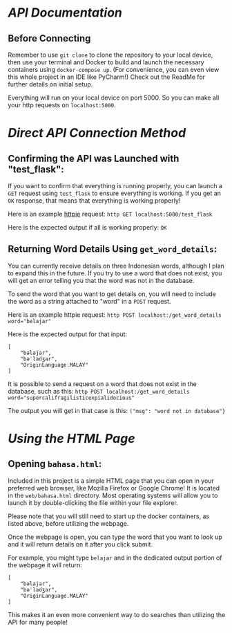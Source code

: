 # *API Documentation*

## Before Connecting

Remember to use ```git clone``` to clone the repository to your local device, then use your terminal and Docker to build and launch the necessary containers using ```docker-compose up```.  (For convenience, you can even view this whole project in an IDE like PyCharm!)  Check out the ReadMe for further details on initial setup.

Everything will run on your local device on port 5000.  So you can make all your http requests on ```localhost:5000```.

# *Direct API Connection Method*

## Confirming the API was Launched with "test_flask":

If you want to confirm that everything is running properly, you can launch a ```GET``` request using ```test_flask``` to ensure everything is working.  If you get an ```OK``` response, that means that everything is working properly!

Here is an example [httpie](https://httpie.io/) request:
```http GET localhost:5000/test_flask```

Here is the expected output if all is working properly:
```OK```

## Returning Word Details Using ```get_word_details```:

You can currently receive details on three Indonesian words, although I plan to expand this in the future.  If you try to use a word that does not exist, you will get an error telling you that the word was not in the database.

To send the word that you want to get details on, you will need to include the word as a string attached to "word" in a ```POST``` request.

Here is an example httpie request:
```http POST localhost:/get_word_details word="belajar"```

Here is the expected output for that input:
```
[
    "bəlajar",
    "bəˈladʒar",
    "OriginLanguage.MALAY"
]
```

It is possible to send a request on a word that does not exist in the database, such as this:
```http POST localhost:/get_word_details word="supercalifragilisticexpialidocious"```

The output you will get in that case is this:
```("msg": "word not in database"}```

# *Using the HTML Page*

## Opening ```bahasa.html```:

Included in this project is a simple HTML page that you can open in your preferred web browser, like Mozilla Firefox or Google Chrome!  It is located in the ```web/bahasa.html``` directory.  Most operating systems will allow you to launch it by double-clicking the file within your file explorer.

Please note that you will still need to start up the docker containers, as listed above, before utilizing the webpage.

Once the webpage is open, you can type the word that you want to look up and it will return details on it after you click submit.

For example, you might type ```belajar``` and in the dedicated output portion of the webpage it will return:
```
[
    "bəlajar",
    "bəˈladʒar",
    "OriginLanguage.MALAY"
]
```

This makes it an even more convenient way to do searches than utilizing the API for many people!

